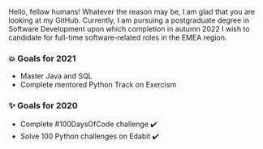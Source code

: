 Hello, fellow humans! Whatever the reason may be, I am glad that you are looking at my GitHub. Currently, I am pursuing a postgraduate degree in Software Development upon which completion in autumn 2022 I wish to candidate for full-time software-related roles in the EMEA region.

### 💥 Goals for 2021
* Master Java and SQL
* Complete mentored Python Track on Exercism

### ✨ Goals for 2020
* Complete #100DaysOfCode challenge ✔️
* Solve 100 Python challenges on Edabit ✔️